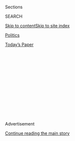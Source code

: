 <div id="app">

<div>

<div>

<div>

<div class="NYTAppHideMasthead css-1q2w90k e1suatyy0">

<div class="section css-ui9rw0 e1suatyy2">

<div class="css-eph4ug er09x8g0">

<div class="css-6n7j50">

</div>

<span class="css-1dv1kvn">Sections</span>

<div class="css-10488qs">

<span class="css-1dv1kvn">SEARCH</span>

</div>

[Skip to content](#site-content)[Skip to site
index](#site-index)

</div>

<div id="masthead-section-label" class="css-1wr3we4 eaxe0e00">

[Politics](https://www.nytimes3xbfgragh.onion/section/politics)

</div>

<div class="css-10698na e1huz5gh0">

</div>

</div>

<div id="masthead-bar-one" class="section hasLinks css-15hmgas e1csuq9d3">

<div class="css-uqyvli e1csuq9d0">

</div>

<div class="css-1uqjmks e1csuq9d1">

</div>

<div class="css-9e9ivx">

[](https://myaccount.nytimes3xbfgragh.onion/auth/login?response_type=cookie&client_id=vi)

</div>

<div class="css-1bvtpon e1csuq9d2">

[Today’s
Paper](https://www.nytimes3xbfgragh.onion/section/todayspaper)

</div>

</div>

</div>

</div>

<div data-aria-hidden="false">

<div id="site-content" data-role="main">

<div>

<div class="css-1aor85t" style="opacity:0.000000001;z-index:-1;visibility:hidden">

<div class="css-1hqnpie">

<div class="css-epjblv">

<span class="css-17xtcya">[Politics](/section/politics)</span><span class="css-x15j1o">|</span><span class="css-fwqvlz">Donald
Trump, Laying Out Foreign Policy, Promises
Coherence</span>

</div>

<div class="css-k008qs">

<div class="css-1iwv8en">

<span class="css-18z7m18"></span>

<div>

</div>

</div>

<span class="css-1n6z4y">https://nyti.ms/1Tes5w3</span>

<div class="css-1705lsu">

<div class="css-4xjgmj">

<div class="css-4skfbu" data-role="toolbar" data-aria-label="Social Media Share buttons, Save button, and Comments Panel with current comment count" data-testid="share-tools">

  - 
  - 
  - 
  - 
    
    <div class="css-6n7j50">
    
    </div>

  - 

</div>

</div>

</div>

</div>

</div>

</div>

<div class="css-13pd83m">

</div>

<div id="top-wrapper" class="css-1sy8kpn">

<div id="top-slug" class="css-l9onyx">

Advertisement

</div>

[Continue reading the main
story](#after-top)

<div class="ad top-wrapper" style="text-align:center;height:100%;display:block;min-height:250px">

<div id="top" class="place-ad" data-position="top" data-size-key="top">

</div>

</div>

<div id="after-top">

</div>

</div>

<div id="sponsor-wrapper" class="css-1hyfx7x">

<div id="sponsor-slug" class="css-19vbshk">

Supported by

</div>

[Continue reading the main
story](#after-sponsor)

<div id="sponsor" class="ad sponsor-wrapper" style="text-align:center;height:100%;display:block">

</div>

<div id="after-sponsor">

</div>

</div>

<div class="css-1vkm6nb ehdk2mb0">

# Donald Trump, Laying Out Foreign Policy, Promises Coherence

</div>

![<span class="css-16f3y1r e13ogyst0">The Republican presidential
candidate Donald J. Trump gave a foreign policy speech on Wednesday in
Washington, shifting his focus to topics including the Islamic State,
terrorism, immigration and the use of military
force.</span><span class="css-cch8ym"><span class="css-1dv1kvn">Credit</span><span class="css-cnj6d5 e1z0qqy90" itemprop="copyrightHolder"><span class="css-1ly73wi e1tej78p0">Credit...</span><span>Stephen
Crowley/The New York
Times</span></span></span>](https://static01.graylady3jvrrxbe.onion/images/2016/04/27/us/27live-trump2/27live-trump2-videoSixteenByNineJumbo1600.jpg)

<div class="css-xt80pu e12qa4dv0">

<div class="css-18e8msd">

<div class="css-vp77d3 epjyd6m0">

<div class="css-1baulvz">

By [<span class="css-1baulvz" itemprop="name">Mark
Landler</span>](http://www.nytimes3xbfgragh.onion/by/mark-landler) and
[<span class="css-1baulvz last-byline" itemprop="name">Ashley
Parker</span>](http://www.nytimes3xbfgragh.onion/by/ashley-parker)

</div>

</div>

  - April 27,
    2016

  - 
    
    <div class="css-4xjgmj">
    
    <div class="css-d8bdto" data-role="toolbar" data-aria-label="Social Media Share buttons, Save button, and Comments Panel with current comment count" data-testid="share-tools">
    
      - 
      - 
      - 
      - 
        
        <div class="css-6n7j50">
        
        </div>
    
      - 
    
    </div>
    
    </div>

</div>

</div>

<div class="section meteredContent css-1r7ky0e" name="articleBody" itemprop="articleBody">

<div class="css-1fanzo5 StoryBodyCompanionColumn">

<div class="css-53u6y8">

WASHINGTON — Donald J. Trump, exuding confidence after his resounding
primary victories in the East, [promised a foreign
policy](http://www.nytimes3xbfgragh.onion/2016/04/28/us/politics/transcript-trump-foreign-policy.html)
on Wednesday that he said would put “America first.” He castigated
President Obama and Hillary Clinton, a former secretary of state and a
possible opponent in the general election, for what he described as a
string of missteps that have disillusioned the nation’s allies and
emboldened its rivals.

Mr. Trump, the front-runner for the Republican presidential nomination,
pledged a major buildup of the military, the swift destruction of the
Islamic State and the rejection of trade deals that he said tied the
nation’s hands. But he also pointedly rejected the nation-building of
the George W. Bush administration, reminding his audience that he had
opposed the Iraq war.

“America is going to be strong again; America is going to be great
again; it’s going to be a friend again,” Mr. Trump said. “We’re going to
finally have a coherent foreign policy, based on American interests and
the shared interests of our allies.”

</div>

</div>

<div class="css-1fanzo5 StoryBodyCompanionColumn">

<div class="css-53u6y8">

“The world must know that we do not go abroad in search of enemies, that
we are always happy when old enemies become friends and when old friends
become allies,” he added. “That’s what we want: We want to bring peace
to the
world.”

</div>

</div>

<div style="max-width:100%;margin:0 auto">

<div class="css-17dprlf" data-id="100000004367430" data-slug="promo-trump-lb0427" style="max-width:300px">

</div>

</div>

<div class="css-1fanzo5 StoryBodyCompanionColumn">

<div class="css-53u6y8">

For Mr. Trump, whose campaign appearances are often a gleeful exercise
in showmanship and off-the-cuff wisecracks, the speech had all the
trappings of a serious address. Standing beneath a twinkling chandelier
in a Washington hotel ballroom, backed by American flags and facing a
sedate, largely gray-haired audience, a measured Mr. Trump read his
remarks from a teleprompter, staying almost completely on script.

But if Mr. Trump adopted establishment trappings, his speech still had
an insurgent tone. He criticized allies in Europe and Asia for not
bearing the burden of their own defense, he said he would try to mend
fences with Russia, and he assailed his opponents for being overly
aggressive in foreign affairs. Mr. Trump said he had no plans to take
advice from the foreign policy elite, and his agenda reflected that — a
mélange of ideas that defied Republican and Democratic orthodoxy.

There were paradoxes throughout Mr. Trump’s speech. He called for a
return to the coherence of America’s foreign policy during the Cold War.
Yet he was openly suspicious of the institutions that undergirded that
era. He promised to eradicate the Islamic State, but said the campaign
against extremism — or as he called it, “radical Islam” — was as much a
philosophical struggle as a military one.

“Our friends and enemies must know that if I draw a line in the sand, I
will enforce that line in the sand — believe me,” Mr. Trump said.
“However, unlike other candidates for the presidency, foreign
aggression will not be my first instinct.” He did not mention anyone by
name, though his strongest Republican opponent, Senator Ted Cruz of
Texas, has threatened to carpet-bomb the Islamic State until the desert
sand glows.

</div>

</div>

<div class="css-1fanzo5 StoryBodyCompanionColumn">

<div class="css-53u6y8">

Mr. Trump’s speech drew negative reaction across the political spectrum.
Senator Lindsey Graham, Republican of South Carolina, posted on Twitter
that “Ronald Reagan must be rolling over in his grave.” Lanhee Chen, a
fellow at the Hoover Institution who advised Mitt Romney, the 2012
Republican nominee, said “There was clearly an isolationist strain to
the speech, but that runs into the reality of the world that we live
in.”

</div>

</div>

![<span class="css-16f3y1r e13ogyst0">The Republican presidential
candidate Donald J. Trump outlined his plan to bolster the might of the
American military, which he feels needs heavy investment to be
rebuilt.</span><span class="css-cch8ym"><span class="css-1dv1kvn">Credit</span><span class="css-cnj6d5 e1z0qqy90" itemprop="copyrightHolder"><span class="css-1ly73wi e1tej78p0">Credit...</span><span>Stephen
Crowley/The New York
Times</span></span></span>](https://static01.graylady3jvrrxbe.onion/images/2016/04/28/us/28trump-china-web/28trump-china-web-videoSixteenByNine3000.jpg)

<div class="css-1fanzo5 StoryBodyCompanionColumn">

<div class="css-53u6y8">

R. Nicholas Burns, a former senior State Department official under Mr.
Bush who now advises Mrs. Clinton, said, “He’s casting these
thunderbolts and threats at our allies, and yet there was almost a
kid-glove treatment of Russia and China.”

Even Mr. Trump’s embrace of the slogan “America first” raised eyebrows,
with critics noting that it was popularized in the 1930s by the aviator
Charles A. Lindbergh and other isolationists who opposed the United
States’ entering World War II. “To fly the banner of America First shows
that he has historical amnesia or just doesn’t understand history,” Mr.
Burns said.

In one of his few concrete proposals, Mr. Trump said he would convene
summit meetings in Europe and Asia to overhaul NATO and rebalance
nuclear security arrangements with Japan and South Korea. He did not
repeat a [statement he made to The New York
Times](http://www.nytimes3xbfgragh.onion/2016/03/27/us/politics/donald-trump-foreign-policy.html)
that those countries should consider acquiring their own nuclear
weapons.

Mr. Trump was scathing about the Obama administration’s intervention in
Libya, lashing Mrs. Clinton to the policy, which he said had left a
security vacuum filled by the Islamic State. He also faulted Mr. Obama
for his failure to enforce the red line he laid down in Syria. Yet Mr.
Trump made clear he would use military force only as a last resort.

“We’re getting out of the nation-building business and instead focusing
on creating stability on the world,” Mr. Trump
said.

</div>

</div>

<div class="css-1sngw6j">

[](https://www.nytimes3xbfgragh.onion/interactive/2016/04/27/upshot/donald-trumps-path-to-the-nomination-contest-by-contest.html)

<div class="css-1eoytci">

![](https://static01.graylady3jvrrxbe.onion/images/2016/04/27/upshot/donald-trumps-path-to-the-nomination-contest-by-contest-1461774507837/donald-trumps-path-to-the-nomination-contest-by-contest-1461774507837-articleLarge-v5.png)

</div>

<div class="css-1rha1bf">

## Donald Trump’s Path to the Republican Nomination, Contest by Contest

A guide to following the remaining Republican primary contests like a
political pro.

</div>

</div>

<div class="css-1fanzo5 StoryBodyCompanionColumn">

<div class="css-53u6y8">

On pressing issues like counterterrorism, Mr. Trump broke little new
ground. He declined, for example, to give any details on how he planned
to destroy the Islamic State to avoid tipping the military’s hand,
beyond vowing that “they will be gone quickly.”

Mr. Trump repeated his desire to seek improved relations with Russia and
its president, Vladimir V. Putin — a strategy that carried echoes of Mr.
Obama’s attempt to “reset” relations with Russia after its invasion of
Georgia in 2008. But he said his skills as a deal maker would make him
more successful at it.

“I see improved relations with Russia, from a position of strength, as
possible,” Mr. Trump said. “Some say the Russians won’t be reasonable; I
intend to find out.”

In another echo of Mr. Obama, Mr. Trump said he would seek advice from
outside the foreign policy establishment. He said he would choose “the
best minds” with practical solutions, rather than people with “perfect
résumés” and records of failure around the world. He did not mention
any names.

Mr. Trump promised to make the United States more dependable in the eye
of its friends and allies, and more respected by its enemies. Yet just
moments earlier, he also advocated increased unpredictability. “We have
to be unpredictable,” he said. “And we have to be unpredictable starting
now.”

</div>

</div>

![<span class="css-16f3y1r e13ogyst0">During his foreign policy speech
on Wednesday, Donald J. Trump addressed the depletion of the
manufacturing industry in the United States, vowing that there will be
consequences for companies that leave the United
States.</span><span class="css-cch8ym"><span class="css-1dv1kvn">Credit</span><span class="css-cnj6d5 e1z0qqy90" itemprop="copyrightHolder"><span class="css-1ly73wi e1tej78p0">Credit...</span><span>Stephen
Crowley/The New York
Times</span></span></span>](https://static01.graylady3jvrrxbe.onion/images/2016/04/27/us/27video-trumpjobs/27video-trumpjobs-videoSixteenByNineJumbo1600.jpg)

<div class="css-1fanzo5 StoryBodyCompanionColumn">

<div class="css-53u6y8">

The relatively small, invitation-only crowd consisted of journalists
(seated in the back), and seven rows of guests — a largely
inside-the-Beltway crowd that included Senator Jeff Sessions of Alabama,
a senior policy adviser to the campaign; a handful of House members; and
Grover Norquist, the president of Americans for Tax Reform.

Mr. Trump recently overhauled his campaign team, bringing in new
advisers who have begun to impose discipline and organization to what
was often a chaotic campaign. The candidate himself has taken steps
toward “more presidential” behavior, as he calls it.

Mr. Trump, who delights in mocking scripted candidates who use
teleprompters, delivered his speech with the help of two teleprompters,
and aides said he had practiced with them over the weekend. The New York
billionaire worked on his foreign policy speech for more than a week,
according to an aide, with the help of some advisers his campaign would
not identify.

“The speech is his words and his thoughts,” said Paul Manafort, Mr.
Trump’s newly installed campaign chief.

Mr. Trump was introduced by Zalmay Khalilzad, an Afghan-born diplomat
who was Mr. Bush’s ambassador to Afghanistan and Iraq, and is closely
identified with the American wars in those countries. Mr. Khalilzad said
afterward that he was not advising Mr. Trump formally or informally, and
that the two men met for the first time in a holding room adjacent to
where he delivered his speech.

</div>

</div>

</div>

<div>

</div>

<div>

</div>

<div>

</div>

<div>

<div id="bottom-wrapper" class="css-1ede5it">

<div id="bottom-slug" class="css-l9onyx">

Advertisement

</div>

[Continue reading the main
story](#after-bottom)

<div id="bottom" class="ad bottom-wrapper" style="text-align:center;height:100%;display:block;min-height:90px">

</div>

<div id="after-bottom">

</div>

</div>

</div>

</div>

</div>

## Site Index

<div>

</div>

## Site Information Navigation

  - [© <span>2020</span> <span>The New York Times
    Company</span>](https://help.nytimes3xbfgragh.onion/hc/en-us/articles/115014792127-Copyright-notice)

<!-- end list -->

  - [NYTCo](https://www.nytco.com/)
  - [Contact
    Us](https://help.nytimes3xbfgragh.onion/hc/en-us/articles/115015385887-Contact-Us)
  - [Work with us](https://www.nytco.com/careers/)
  - [Advertise](https://nytmediakit.com/)
  - [T Brand Studio](http://www.tbrandstudio.com/)
  - [Your Ad
    Choices](https://www.nytimes3xbfgragh.onion/privacy/cookie-policy#how-do-i-manage-trackers)
  - [Privacy](https://www.nytimes3xbfgragh.onion/privacy)
  - [Terms of
    Service](https://help.nytimes3xbfgragh.onion/hc/en-us/articles/115014893428-Terms-of-service)
  - [Terms of
    Sale](https://help.nytimes3xbfgragh.onion/hc/en-us/articles/115014893968-Terms-of-sale)
  - [Site
    Map](https://spiderbites.nytimes3xbfgragh.onion)
  - [Help](https://help.nytimes3xbfgragh.onion/hc/en-us)
  - [Subscriptions](https://www.nytimes3xbfgragh.onion/subscription?campaignId=37WXW)

</div>

</div>

</div>

</div>
